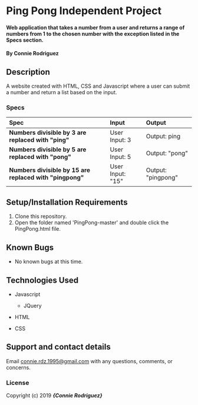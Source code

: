 # Ping Pong Independent Project

#### Web application that takes a number from a user and returns a range of numbers from 1 to the chosen number with the exception listed in the Specs section.

#### By **Connie Rodriguez**

## Description

A website created with HTML, CSS and Javascript where a user can submit a number and return a list based on the input.


### Specs
| Spec | Input | Output |
| :-------------     | :------------- | :------------- |
| **Numbers divisible by 3 are replaced with "ping"** | User Input: 3 | Output: ping |
| **Numbers divisible by 5 are replaced with "pong"** | User Input: 5 | Output: "pong" |
| **Numbers divisible by 15 are replaced with "pingpong"**| User Input: "15" | Output: "pingpong" |

## Setup/Installation Requirements

1. Clone this repository.
2. Open the folder named 'PingPong-master' and double click the PingPong.html file.

## Known Bugs
* No known bugs at this time.

## Technologies Used
* Javascript
  * JQuery

* HTML

* CSS

## Support and contact details

Email connie.rdz.1995@gmail.com with any questions, comments, or concerns.

### License



Copyright (c) 2019 **_{Connie Rodriguez}_**
